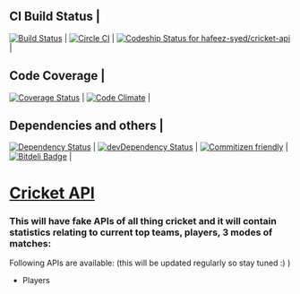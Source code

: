 CI Build Status | 
-------------
[![Build Status](https://travis-ci.org/hafeez-syed/cricket-api.svg?branch=master)](https://travis-ci.org/hafeez-syed/cricket-api) |
[![Circle CI](https://circleci.com/gh/hafeez-syed/cricket-api/tree/master.svg?style=svg)](https://circleci.com/gh/hafeez-syed/cricket-api/tree/master) |
[![Codeship Status for hafeez-syed/cricket-api](https://codeship.com/projects/c32fbd90-2e98-0133-bfb7-3a2a4d3529b0/status?branch=master)](https://codeship.com/projects/99151) |

Code Coverage |
-------------
[![Coverage Status](https://coveralls.io/repos/hafeez-syed/cricket-api/badge.svg?branch=master&service=github)](https://coveralls.io/github/hafeez-syed/cricket-api?branch=master) |
[![Code Climate](https://codeclimate.com/github/hafeez-syed/cricket-api/badges/gpa.svg)](https://codeclimate.com/github/hafeez-syed/cricket-api) |
 
Dependencies and others |
-------------
[![Dependency Status](https://david-dm.org/hafeez-syed/cricket-api.svg)](https://david-dm.org/hafeez-syed/cricket-api) |
[![devDependency Status](https://david-dm.org/hafeez-syed/cricket-api/dev-status.svg)](https://david-dm.org/hafeez-syed/cricket-api#info=devDependencies) |
[![Commitizen friendly](https://img.shields.io/badge/commitizen-friendly-brightgreen.svg)](http://commitizen.github.io/cz-cli/) |
[![Bitdeli Badge](https://d2weczhvl823v0.cloudfront.net/hafeez-syed/cricket-api/trend.png)](https://bitdeli.com/free "Bitdeli Badge") |



[Cricket API](https://github.com/hafeez-syed/cricket-api) 
=====

### This will have fake APIs of all thing cricket and it will contain statistics relating to current top teams, players, 3 modes of matches:

Following APIs are available: (this will be updated regularly so stay tuned :) )

-  Players



